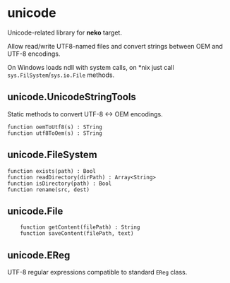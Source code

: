 # unicode #

Unicode-related library for **neko** target.

Allow read/write UTF8-named files and convert strings between OEM and UTF-8 encodings.

On Windows loads ndll with system calls, on *nix just call `sys.FilSystem`/`sys.io.File` methods.


## unicode.UnicodeStringTools

Static methods to convert UTF-8 <-> OEM encodings.

```
function oemToUtf8(s) : STring
function utf8ToOem(s) : STring
```

## unicode.FileSystem

```
function exists(path) : Bool
function readDirectory(dirPath) : Array<String>
function isDirectory(path) : Bool
function rename(src, dest)
```

## unicode.File

```
	function getContent(filePath) : String
	function saveContent(filePath, text)
```

## unicode.EReg

UTF-8 regular expressions compatible to standard `EReg` class.
